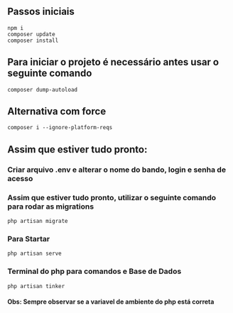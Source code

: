 ## Passos iniciais

    npm i
    composer update
    composer install

## Para iniciar o projeto é necessário antes usar o seguinte comando 

    composer dump-autoload

## Alternativa com force

    composer i --ignore-platform-reqs

## Assim que estiver tudo pronto:
### Criar arquivo .env e alterar o nome do bando, login e senha de acesso
### Assim que estiver tudo pronto, utilizar o seguinte comando para rodar as migrations

    php artisan migrate

### Para Startar

    php artisan serve

### Terminal do php para comandos e Base de Dados

    php artisan tinker

#### Obs: Sempre observar se a variavel de ambiente do php está correta